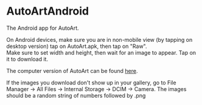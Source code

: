 # AutoArtAndroid
The Android app for AutoArt.

On Android devices, make sure you are in non-mobile view (by tapping on desktop version) tap on AutoArt.apk, then tap on "Raw".  
Make sure to set width and height, then wait for an image to appear. Tap on it to download it.

The computer version of AutoArt can be found [here](http://github.com/pommicket/AutoArt).

If the images you download don't show up in your gallery, go to File Manager -> All Files -> Internal Storage -> DCIM -> Camera. The images should be a random string of numbers followed by .png
